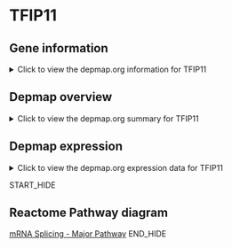 <h1>TFIP11</h1>

<h2>Gene information</h2>
<details>
  <summary>Click to view the depmap.org information for TFIP11</summary>
  <iframe src="https://depmap.org/portal/gene/TFIP11?tab=about" style="border:none;width:100%;height:800px"></iframe>
</details>

<h2>Depmap overview</h2>
<details>
  <summary>Click to view the depmap.org summary for TFIP11</summary>
  <iframe src="https://depmap.org/portal/gene/TFIP11?tab=overview" style="border:none;width:100%;height:800px"></iframe>
</details>

<h2>Depmap expression</h2>
<details>
  <summary>Click to view the depmap.org expression data for TFIP11</summary>
  <iframe src="https://depmap.org/portal/gene/TFIP11?tab=characterization" style="border:none;width:100%;height:800px"></iframe>
</details>


START_HIDE
<h2>Reactome Pathway diagram</h2>
<a href="https://reactome.org/PathwayBrowser/#/R-HSA-72163">mRNA Splicing - Major Pathway</a>
END_HIDE


